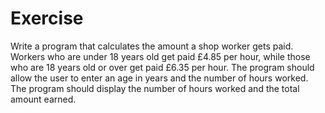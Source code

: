 # Exercise 

Write a program that calculates the amount a shop worker gets paid. Workers who are under 18 years old get paid £4.85 per hour, while those who are 18 years old or over get paid £6.35 per hour. The program should allow the user to enter an age in years and the number of hours worked. The program should display the number of hours worked and the total amount earned.
